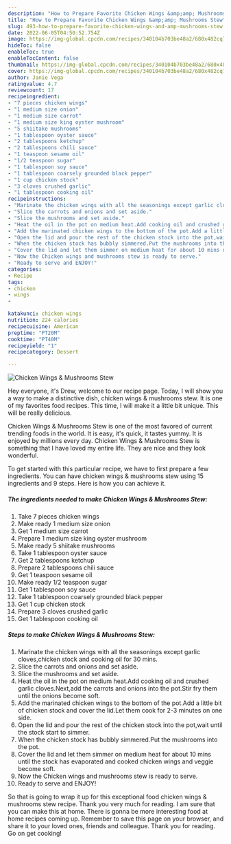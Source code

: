 ```yaml
---
description: "How to Prepare Favorite Chicken Wings &amp;amp; Mushrooms Stew"
title: "How to Prepare Favorite Chicken Wings &amp;amp; Mushrooms Stew"
slug: 493-how-to-prepare-favorite-chicken-wings-and-amp-mushrooms-stew
date: 2022-06-05T04:50:52.754Z
image: https://img-global.cpcdn.com/recipes/340104b703be48a2/680x482cq70/chicken-wings-mushrooms-stew-recipe-main-photo.jpg
hideToc: false
enableToc: true
enableTocContent: false
thumbnail: https://img-global.cpcdn.com/recipes/340104b703be48a2/680x482cq70/chicken-wings-mushrooms-stew-recipe-main-photo.jpg
cover: https://img-global.cpcdn.com/recipes/340104b703be48a2/680x482cq70/chicken-wings-mushrooms-stew-recipe-main-photo.jpg
author: Janie Vega
ratingvalue: 4.7
reviewcount: 17
recipeingredient:
- "7 pieces chicken wings"
- "1 medium size onion"
- "1 medium size carrot"
- "1 medium size king oyster mushroom"
- "5 shiitake mushrooms"
- "1 tablespoon oyster sauce"
- "2 tablespoons ketchup"
- "2 tablespoons chili sauce"
- "1 teaspoon sesame oil"
- "1/2 teaspoon sugar"
- "1 tablespoon soy sauce"
- "1 tablespoon coarsely grounded black pepper"
- "1 cup chicken stock"
- "3 cloves crushed garlic"
- "1 tablespoon cooking oil"
recipeinstructions:
- "Marinate the chicken wings with all the seasonings except garlic cloves,chicken stock and cooking oil for 30 mins."
- "Slice the carrots and onions and set aside."
- "Slice the mushrooms and set aside."
- "Heat the oil in the pot on medium heat.Add cooking oil and crushed garlic cloves.Next,add the carrots and onions into the pot.Stir fry them until the onions become soft."
- "Add the marinated chicken wings to the bottom of the pot.Add a little bit of chicken stock and cover the lid.Let them cook for 2-3 minutes on one side."
- "Open the lid and pour the rest of the chicken stock into the pot,wait until the stock start to simmer."
- "When the chicken stock has bubbly simmered.Put the mushrooms into the pot."
- "Cover the lid and let them simmer on medium heat for about 10 mins until the stock has evaporated and cooked chicken wings and veggie become soft."
- "Now the Chicken wings and mushrooms stew is ready to serve."
- "Ready to serve and ENJOY!"
categories:
- Recipe
tags:
- chicken
- wings
- 

katakunci: chicken wings  
nutrition: 224 calories
recipecuisine: American
preptime: "PT20M"
cooktime: "PT40M"
recipeyield: "1"
recipecategory: Dessert

---
```



![Chicken Wings &amp; Mushrooms Stew](https://img-global.cpcdn.com/recipes/340104b703be48a2/680x482cq70/chicken-wings-mushrooms-stew-recipe-main-photo.jpg)

Hey everyone, it's Drew, welcome to our recipe page. Today, I will show you a way to make a distinctive dish, chicken wings &amp; mushrooms stew. It is one of my favorites food recipes. This time, I will make it a little bit unique. This will be really delicious.



Chicken Wings &amp; Mushrooms Stew is one of the most favored of current trending foods in the world. It is easy, it's quick, it tastes yummy. It is enjoyed by millions every day. Chicken Wings &amp; Mushrooms Stew is something that I have loved my entire life. They are nice and they look wonderful.


To get started with this particular recipe, we have to first prepare a few ingredients. You can have chicken wings &amp; mushrooms stew using 15 ingredients and 9 steps. Here is how you can achieve it.

<!--inarticleads1-->

##### The ingredients needed to make Chicken Wings &amp; Mushrooms Stew:

1. Take 7 pieces chicken wings
1. Make ready 1 medium size onion
1. Get 1 medium size carrot
1. Prepare 1 medium size king oyster mushroom
1. Make ready 5 shiitake mushrooms
1. Take 1 tablespoon oyster sauce
1. Get 2 tablespoons ketchup
1. Prepare 2 tablespoons chili sauce
1. Get 1 teaspoon sesame oil
1. Make ready 1/2 teaspoon sugar
1. Get 1 tablespoon soy sauce
1. Take 1 tablespoon coarsely grounded black pepper
1. Get 1 cup chicken stock
1. Prepare 3 cloves crushed garlic
1. Get 1 tablespoon cooking oil




<!--inarticleads2-->

##### Steps to make Chicken Wings &amp; Mushrooms Stew:

1. Marinate the chicken wings with all the seasonings except garlic cloves,chicken stock and cooking oil for 30 mins.
1. Slice the carrots and onions and set aside.
1. Slice the mushrooms and set aside.
1. Heat the oil in the pot on medium heat.Add cooking oil and crushed garlic cloves.Next,add the carrots and onions into the pot.Stir fry them until the onions become soft.
1. Add the marinated chicken wings to the bottom of the pot.Add a little bit of chicken stock and cover the lid.Let them cook for 2-3 minutes on one side.
1. Open the lid and pour the rest of the chicken stock into the pot,wait until the stock start to simmer.
1. When the chicken stock has bubbly simmered.Put the mushrooms into the pot.
1. Cover the lid and let them simmer on medium heat for about 10 mins until the stock has evaporated and cooked chicken wings and veggie become soft.
1. Now the Chicken wings and mushrooms stew is ready to serve.
1. Ready to serve and ENJOY!



So that is going to wrap it up for this exceptional food chicken wings &amp; mushrooms stew recipe. Thank you very much for reading. I am sure that you can make this at home. There is gonna be more interesting food at home recipes coming up. Remember to save this page on your browser, and share it to your loved ones, friends and colleague. Thank you for reading. Go on get cooking!
